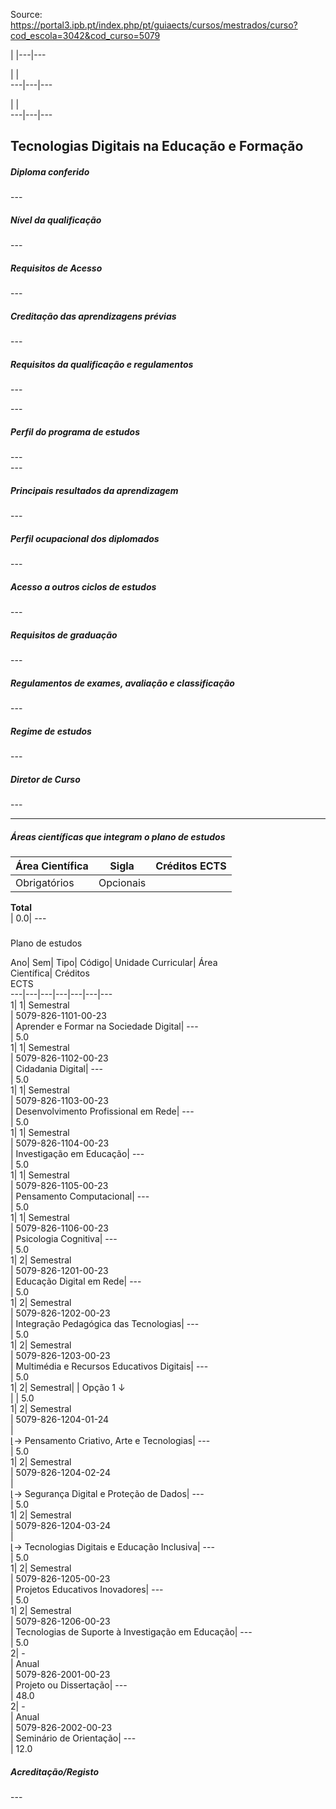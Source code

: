 Source: https://portal3.ipb.pt/index.php/pt/guiaects/cursos/mestrados/curso?cod_escola=3042&cod_curso=5079

| |---|---  
  
| |   
---|---|---  
  
| |   
---|---|---  
  
  

## Tecnologias Digitais na Educação e Formação

  

##### Diploma conferido

\---  
  
  

##### Nível da qualificação

\---  
  
  

##### Requisitos de Acesso

\---  
  
  

##### Creditação das aprendizagens prévias

\---  
  
  

##### Requisitos da qualificação e regulamentos

\---  
  
\---  
  

##### Perfil do programa de estudos

\---  
\---  
  
  

##### Principais resultados da aprendizagem

\---  
  
  

##### Perfil ocupacional dos diplomados

\---  
  
  

##### Acesso a outros ciclos de estudos

\---  
  
  

##### Requisitos de graduação

\---  
  
  

##### Regulamentos de exames, avaliação e classificação

\---  
  
  

##### Regime de estudos

\---  
  
  

##### Diretor de Curso

\---  

* * *

  

##### Áreas científicas que integram o plano de estudos

Área Científica| Sigla| Créditos ECTS  
---|---|---  
Obrigatórios| Opcionais  
**Total**  
| 0.0| \---  
  
  
#####  
Plano de estudos

Ano| Sem| Tipo| Código| Unidade Curricular| Área  
Científica| Créditos  
ECTS  
---|---|---|---|---|---|---  
1| 1|  Semestral  
|  5079-826-1101-00-23  
| Aprender e Formar na Sociedade Digital| \---  
| 5.0  
1| 1|  Semestral  
|  5079-826-1102-00-23  
| Cidadania Digital| \---  
| 5.0  
1| 1|  Semestral  
|  5079-826-1103-00-23  
| Desenvolvimento Profissional em Rede| \---  
| 5.0  
1| 1|  Semestral  
|  5079-826-1104-00-23  
| Investigação em Educação| \---  
| 5.0  
1| 1|  Semestral  
|  5079-826-1105-00-23  
| Pensamento Computacional| \---  
| 5.0  
1| 1|  Semestral  
|  5079-826-1106-00-23  
| Psicologia Cognitiva| \---  
| 5.0  
1| 2|  Semestral  
|  5079-826-1201-00-23  
| Educação Digital em Rede| \---  
| 5.0  
1| 2|  Semestral  
|  5079-826-1202-00-23  
| Integração Pedagógica das Tecnologias| \---  
| 5.0  
1| 2|  Semestral  
|  5079-826-1203-00-23  
| Multimédia e Recursos Educativos Digitais| \---  
| 5.0  
1| 2| Semestral| | Opção 1 ↓  
| | 5.0  
1| 2|  Semestral  
|  5079-826-1204-01-24  
|  
⌊→ Pensamento Criativo, Arte e Tecnologias| \---  
| 5.0  
1| 2|  Semestral  
|  5079-826-1204-02-24  
|  
⌊→ Segurança Digital e Proteção de Dados| \---  
| 5.0  
1| 2|  Semestral  
|  5079-826-1204-03-24  
|  
⌊→ Tecnologias Digitais e Educação Inclusiva| \---  
| 5.0  
1| 2|  Semestral  
|  5079-826-1205-00-23  
| Projetos Educativos Inovadores| \---  
| 5.0  
1| 2|  Semestral  
|  5079-826-1206-00-23  
| Tecnologias de Suporte à Investigação em Educação| \---  
| 5.0  
2| -  
|  Anual  
|  5079-826-2001-00-23  
| Projeto ou Dissertação| \---  
| 48.0  
2| -  
|  Anual  
|  5079-826-2002-00-23  
| Seminário de Orientação| \---  
| 12.0  
  

##### Acreditação/Registo

\---  

  
  
  
